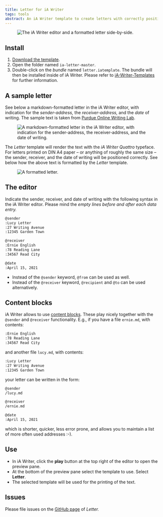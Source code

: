 ```yaml
---
title: Letter for iA Writer
tags: tools
abstract: An iA Writer template to create letters with correctly positioned address fields. 
---
```

<figure class="bleed">
<img src="/img/letter/ia-letter-editor-print-aside-@1100.jpg" alt="The iA Writer editor and a formatted letter side-by-side.">
</figure>

## Install

1. [Download the template](https://github.com/ulfschneider/ia-letter/archive/refs/heads/master.zip).
2. Open the folder named <code>ia-letter-master</code>.
3. Double-click on the *bundle* named <code>letter.iatemplate</code>. The bundle will then be installed inside of iA Writer. Please refer to [iA-Writer-Templates](https://github.com/iainc/iA-Writer-Templates) for further information.


## A sample letter

See below a markdown-formatted letter in the iA Writer editor, with indication for the *sender-address,* the *receiver-address,* and the *date* of writing. The sample text is taken from [Purdue Online Writing Lab](https://owl.purdue.edu/owl/subject_specific_writing/professional_technical_writing/basic_business_letters/sample_letters.html).

<figure>
<img src="/img/letter/ia-letter-editor.jpg" alt="A markdown-formatted letter in the iA Writer editor, with indication for the sender-address, the receiver-address, and the date of writing.">
</figure>

The *Letter* template will render the text with the *iA Writer Quattro* typeface. For letters printed on DIN A4 paper – or anything of roughly the same size – the sender, receiver, and the date of writing will be positioned correctly. See below how the above text is formatted by the *Letter* template.

<figure>
<img src="/img/letter/ia-letter-print.jpg" alt="A formatted letter." class="br">
</figure>


## The editor

Indicate the sender, receiver, and date of writing with the following syntax in the iA Writer editor. Please mind the *empty lines before and after each data entry.*

~~~markdown
@sender
:Lucy Letter
:27 Writing Avenue 
:12345 Garden Town

@receiver
:Ernie English
:78 Reading Lane
:34567 Read City

@date
:April 15, 2021
~~~

- Instead of the `@sender` keyword, `@from` can be used as well.
- Instead of the `@receiver` keyword, `@recipient` and `@to` can be used alternatively.

## Content blocks

iA Writer allows to use [content blocks](https://ia.net/writer/support/general/content-blocks). These play nicely together with the `@sender` and `@receiver` functionality. E.g., if you have a file `ernie.md`, with contents:


~~~markdown
:Ernie English
:78 Reading Lane
:34567 Read City
~~~

and another file `lucy.md`, with contents:

~~~markdown
:Lucy Letter
:27 Writing Avenue 
:12345 Garden Town
~~~

your letter can be written in the form:

~~~markdown
@sender
/lucy.md

@receiver
/ernie.md

@date
:April 15, 2021
~~~

which is shorter, quicker, less error prone, and allows you to maintain a list of more often used addresses :-).

## Use

- In iA Writer, click the **play** button at the top right of the editor to open the preview pane. 
- At the bottom of the preview pane select the template to use. Select **Letter**.
- The selected template will be used for the printing of the text.

## Issues

Please file issues on the [GitHub page](https://github.com/ulfschneider/ia-letter/issues) of *Letter.*
